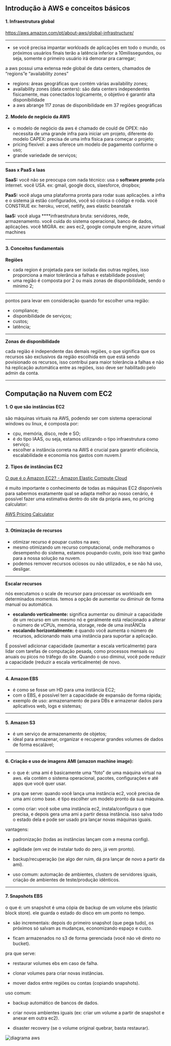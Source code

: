 ## Introdução à AWS e conceitos básicos

#### 1. Infraestrutura global 

https://aws.amazon.com/pt/about-aws/global-infrastructure/

---

- se você precisa impantar workloads de aplicações em todo o mundo, os próximos usuários finais terão a latência inferior a 10milissegundos, ou seja, somente o primeiro usuário irá demorar pra carregar;

a aws possui uma extensa rede global de data centers, chamados de “regions”e “availability zones”

- regions: áreas geográficas que contém várias availability zones;
- availability zones (data centers): são data centers independentes fisicamente, mas conectados logicamente, o objetivo é garantir alta disponibilidade
- a aws abrange 117 zonas de disponibilidade em 37 regiões geográficas

#### 2. Modelo de negócio da AWS

- o modelo de negócio da aws é chamado de could de OPEX: não necessita de uma grande infra para iniciar um projeto, diferente do modelo CAPEX: precisa de uma infra física para começar o projeto;
- pricing flexível: a aws oferece um modelo de pagamento conforme o uso;
- grande variedade de serviços;

---

**Saas x PaaS x Iaas**

**SaaS:** você não se preocupa com nada técnico: usa o **software pronto** pela internet. você USA. ex: gmail, google docs, slaesforce, dropbox;

**PaaS:** você aluga uma plataforma pronta para rodar suas aplicações. a infra e o sistema já estão configurados, você só coloca o código e roda. você CONSTRUE ex: heroku, vercel, netlify, aws elastic beanstalk

**IaaS:** você aluga ****infraestrutura bruta: servidores, rede, armazenamento. você cuida do sistema operacional, banco de dados, aplicações. você MIGRA. ex: aws ec2, google compute engine, azure virtual machines

---

#### 3. Conceitos fundamentais

**Regiões**

- cada region é projetada para ser isolada das outras regiões, isso proporciona a maior tolerância a falhas e estabilidade possível;
- uma região é composta por 2 ou mais zonas de disponibilidade, sendo o mínimo 2;

---

pontos para levar em consideração quando for escolher uma região:

- compliance;
- disponibilidade de serviços;
- custos;
- latência;

---

**Zonas de disponibilidade**

cada região é independente das demais regiões, o que significa que os recursos são exclusivos da região escolhida em que está sendo povisionado os recursos, isso contribui para maior tolerância a falhas e não há replicação automática entre as regiões, isso deve ser habilitado pelo admin da conta.


---

## Computação na Nuvem com EC2

#### 1. O que são instâncias EC2

são máquinas virtuais na AWS, podendo ser com sistema operacional windows ou linux, é composta por:

- cpu, memória, disco, rede e SO;
- é do tipo IAAS, ou seja, estamos utilizando o tipo infraestrutura como serviço;
- escolher a instância correta na AWS é crucial para garantir eficiência, escalabilidade e economia nos gastos com nuvem.I


#### 2. Tipos de instâncias EC2

[O que é o Amazon EC2? - Amazon Elastic Compute Cloud](https://docs.aws.amazon.com/pt_br/AWSEC2/latest/UserGuide/concepts.html)

é muito importante o conhecimento de todas as máquinas EC2 disponíveis para sabermos exatamente qual se adapta melhor ao nosso cenário, é possível fazer uma estimativa dentro do site da própria aws, no pricing calculator:

[AWS Pricing Calculator](https://calculator.aws/#/createCalculator/ec2-enhancement)

---


#### 3. Otimização de recursos

- otimizar recurso é poupar custos na aws;
- mesmo otimizando um recurso computacional, onde melhoramos o desempenho do sistema, estamos poupando custo, pois isso traz ganho para a nossa solução na nuvem.
- podemos remover recursos ociosos ou não utilizados, e se não há uso, desligar.

---

**Escalar recursos**

nós executamos o scale de recursor para processar os workloads em determinados momentos. temos a opção de aumentar ou diminuir de forma manual ou automática. 

- **escalando verticalmente:** significa aumentar ou diminuir a capacidade de um recurso em um mesmo nó e geralmente está relacionado a alterar o número de vCPUs, memória, storage, rede de uma instÂNCIa
- **escalando horizontalmente:** é quando você aumenta o número de recursos, adicionando mais uma instância para suportar a aplicação.

É possível adicionar capacidade (aumentar a escala verticalmente) para lidar com tarefas de computação pesada, como processos mensais ou anuais ou picos no tráfego do site. Quando o uso diminui, você pode reduzir a capacidade (reduzir a escala verticalmente) de novo.

---

#### 4. Amazon EBS

- é como se fosse um HD para uma instância EC2;
- com o EBS, é possível terr a capacidade de expansão de forma rápida;
- exemplo de uso: armazenamento de para DBs e armazenar dados para aplicativos web, logs e sistemas;


---

#### 5. Amazon S3

- é um serviço de armazenamento de objetos;
- ideal para armazenar, organizar e recuperar grandes volumes de dados de forma escalável;

----


#### 6. Criação e uso de imagens AMI (amazon machine image):

- o que é: uma ami é basicamente uma “foto” de uma máquina virtual na aws. ela contém o sistema operacional, pacotes, configurações e até apps que você quer usar.

- pra que serve: quando você lança uma instância ec2, você precisa de uma ami como base. é tipo escolher um modelo pronto da sua máquina.

- como criar: você sobe uma instância ec2, instala/configura o que precisa, e depois gera uma ami a partir dessa instância. isso salva todo o estado dela e pode ser usado pra lançar novas máquinas iguais.

vantagens:

- padronização (todas as instâncias lançam com a mesma config).

- agilidade (em vez de instalar tudo do zero, já vem pronto).

- backup/recuperação (se algo der ruim, dá pra lançar de novo a partir da ami).

- uso comum: automação de ambientes, clusters de servidores iguais, criação de ambientes de teste/produção idênticos.


---

#### 7. Snapshots EBS

o que é: um snapshot é uma cópia de backup de um volume ebs (elastic block store). ele guarda o estado do disco em um ponto no tempo.

- são incrementais: depois do primeiro snapshot (que pega tudo), os próximos só salvam as mudanças, economizando espaço e custo.

- ficam armazenados no s3 de forma gerenciada (você não vê direto no bucket).

pra que serve:

- restaurar volumes ebs em caso de falha.

- clonar volumes para criar novas instâncias.

- mover dados entre regiões ou contas (copiando snapshots).

uso comum:

- backup automático de bancos de dados.

- criar novos ambientes iguais (ex: criar um volume a partir de snapshot e anexar em outra ec2).

- disaster recovery (se o volume original quebrar, basta restaurar).

![diagrama aws](./docs/aws.drawio.svg)
